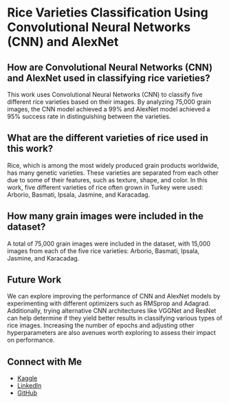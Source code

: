 # Rice Varieties Classification Using Convolutional Neural Networks (CNN) and AlexNet

## How are Convolutional Neural Networks (CNN) and AlexNet used in classifying rice varieties?
This work uses Convolutional Neural Networks (CNN) to classify five different rice varieties based on their images. By analyzing 75,000 grain images, the CNN model achieved a 99% and AlexNet model achieved a 95% success rate in distinguishing between the varieties.

## What are the different varieties of rice used in this work?
Rice, which is among the most widely produced grain products worldwide, has many genetic varieties. These varieties are separated from each other due to some of their features, such as texture, shape, and color. In this work, five different varieties of rice often grown in Turkey were used: Arborio, Basmati, Ipsala, Jasmine, and Karacadag.

## How many grain images were included in the dataset?
A total of 75,000 grain images were included in the dataset, with 15,000 images from each of the five rice varieties: Arborio, Basmati, Ipsala, Jasmine, and Karacadag.

## Future Work
We can explore improving the performance of CNN and AlexNet models by experimenting with different optimizers such as RMSprop and Adagrad. Additionally, trying alternative CNN architectures like VGGNet and ResNet can help determine if they yield better results in classifying various types of rice images. Increasing the number of epochs and adjusting other hyperparameters are also avenues worth exploring to assess their impact on performance.

## Connect with Me
- [Kaggle](https://www.kaggle.com/dankok)  
- [LinkedIn](https://www.linkedin.com/in/danial-soleimany-30abb4220/)  
- [GitHub](https://github.com/DanialSoleimany)  

